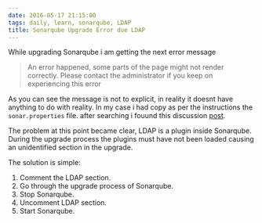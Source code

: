 ```yaml
---
date: 2016-05-17 21:15:00
tags: daily, learn, sonarqube, LDAP
title: Sonarqube Upgrade Error due LDAP
---
```


While upgrading Sonarqube i am getting the next error message

> An error happened, some parts of the page might not render correctly. Please contact the administrator if you keep on experiencing this error

As you can see the message is not to explicit, in reality it doesnt have anything to do with reality. In my case i had copy as per the instructions the `sonar.properties` file. after searching i fouund this discussion [post](https://groups.google.com/forum/#!topic/sonarqube/clYmLXuz7Nk). 

The problem at this point became clear, LDAP is a plugin inside Sonarqube. During the upgrade process the plugins must have not been loaded causing an unidentified section in the upgrade.

The solution is simple:
1. Comment the LDAP section.
2. Go through the upgrade process of Sonarqube.
3. Stop Sonarqube.
4. Uncomment LDAP section.
5. Start Sonarqube.







